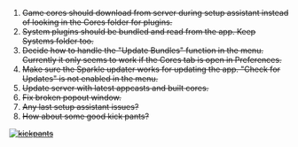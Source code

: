 1. <s>Game cores should download from server during setup assistant instead of looking in the Cores folder for plugins<s>.
2. <s>System plugins should be bundled and read from the app. Keep Systems folder too.</s>
3. Decide how to handle the "Update Bundles" function in the menu. Currently it only seems to work if the Cores tab is open in Preferences.
4. <s>Make sure the Sparkle updater works for updating the app. "Check for Updates" is not enabled in the menu.</s>
5. <s>Update server with latest appcasts and built cores.</s>
6. Fix broken popout window.
7. Any last setup assistant issues?
8. How about some good kick pants? 
<div class="thumbnail"><a href="https://skitch.com/jedivulcan/8hscd/kickpants"><img src="https://img.skitch.com/20120525-cdc8m2w3immtj823tp24hh43mp.preview.jpg" alt="kickpants" /></a>
